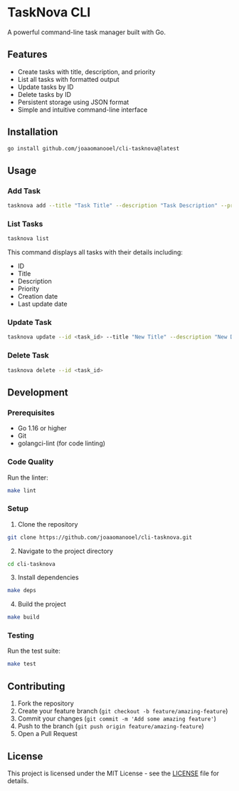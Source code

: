 # TaskNova CLI

A powerful command-line task manager built with Go.

## Features

- Create tasks with title, description, and priority
- List all tasks with formatted output
- Update tasks by ID
- Delete tasks by ID
- Persistent storage using JSON format
- Simple and intuitive command-line interface

## Installation

```bash
go install github.com/joaaomanooel/cli-tasknova@latest
```

## Usage

### Add Task

```bash
tasknova add --title "Task Title" --description "Task Description" --priority "high"
```

### List Tasks

```bash
tasknova list
```

This command displays all tasks with their details including:
- ID
- Title
- Description
- Priority
- Creation date
- Last update date

### Update Task

```bash
tasknova update --id <task_id> --title "New Title" --description "New Description" --priority "low"
```

### Delete Task

```bash
tasknova delete --id <task_id>
```

## Development

### Prerequisites

- Go 1.16 or higher
- Git
- golangci-lint (for code linting)

### Code Quality

Run the linter:
```bash
make lint
```

### Setup

1. Clone the repository
```bash
git clone https://github.com/joaaomanooel/cli-tasknova.git
```

2. Navigate to the project directory
```bash
cd cli-tasknova
```

3. Install dependencies
```bash
make deps
```

4. Build the project
```bash
make build
```

### Testing

Run the test suite:
```bash
make test
```

## Contributing

1. Fork the repository
2. Create your feature branch (`git checkout -b feature/amazing-feature`)
3. Commit your changes (`git commit -m 'Add some amazing feature'`)
4. Push to the branch (`git push origin feature/amazing-feature`)
5. Open a Pull Request

## License

This project is licensed under the MIT License - see the [LICENSE](LICENSE) file for details.
